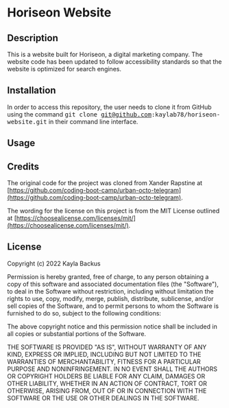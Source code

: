 # Horiseon Website

## Description
This is a website built for Horiseon, a digital marketing company. The website code has been updated to follow accessibility standards so that the website is optimized for search engines.

## Installation
In order to access this repository, the user needs to clone it from GitHub using the command <samp>git clone git@github.com:kaylab78/horiseon-website.git</samp> in their command line interface.

## Usage

## Credits
The original code for the project was cloned from Xander Rapstine at [https://github.com/coding-boot-camp/urban-octo-telegram](https://github.com/coding-boot-camp/urban-octo-telegram).

The wording for the license on this project is from the MIT License outlined at [https://choosealicense.com/licenses/mit/](https://choosealicense.com/licenses/mit/).

## License
Copyright (c) 2022 Kayla Backus

Permission is hereby granted, free of charge, to any person obtaining a copy
of this software and associated documentation files (the "Software"), to deal
in the Software without restriction, including without limitation the rights
to use, copy, modify, merge, publish, distribute, sublicense, and/or sell
copies of the Software, and to permit persons to whom the Software is
furnished to do so, subject to the following conditions:

The above copyright notice and this permission notice shall be included in all
copies or substantial portions of the Software.

THE SOFTWARE IS PROVIDED "AS IS", WITHOUT WARRANTY OF ANY KIND, EXPRESS OR
IMPLIED, INCLUDING BUT NOT LIMITED TO THE WARRANTIES OF MERCHANTABILITY,
FITNESS FOR A PARTICULAR PURPOSE AND NONINFRINGEMENT. IN NO EVENT SHALL THE
AUTHORS OR COPYRIGHT HOLDERS BE LIABLE FOR ANY CLAIM, DAMAGES OR OTHER
LIABILITY, WHETHER IN AN ACTION OF CONTRACT, TORT OR OTHERWISE, ARISING FROM,
OUT OF OR IN CONNECTION WITH THE SOFTWARE OR THE USE OR OTHER DEALINGS IN THE
SOFTWARE.